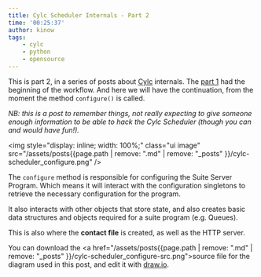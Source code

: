 ```yaml
---
title: Cylc Scheduler Internals - Part 2
time: '00:25:37'
author: kinow
tags:
    - cylc
    - python
    - opensource
---
```


This is part 2, in a series of posts about [Cylc](https://cylc.github.io/cylc)
internals. The [part 1]({{pcurl('2018/07/14/cylc-scheduler-internals-part-1')}})
had the beginning of the workflow. And here we will have the continuation, from
the moment the method `configure()` is called.

*NB: this is a post to remember things, not really expecting to give someone enough
information to be able to hack the Cylc Scheduler (though you can and would have fun!).*

<img style="display: inline; width: 100%;" class="ui image" src="/assets/posts{{page.path | remove: ".md" | remove: "_posts" }}/cylc-scheduler_configure.png"  />

<!--more-->

The `configure` method is responsible for configuring the Suite Server Program. Which
means it will interact with the configuration singletons to retrieve the necessary
configuration for the program.

It also interacts with other objects that store state, and also creates basic data structures
and objects required for a suite program (e.g. Queues).

This is also where the **contact file** is created, as well as the HTTP server.

You can download the <a href="/assets/posts{{page.path | remove: ".md" | remove: "_posts" }}/cylc-scheduler_configure-src.png">source file</a> for the diagram used in this post, and edit it
with [draw.io](https://draw.io).

